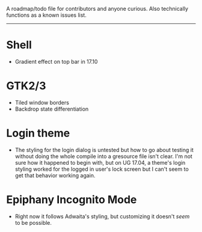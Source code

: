 A roadmap/todo file for contributors and anyone curious. Also technically functions as a known issues list.

----------
# Shell
- Gradient effect on top bar in 17.10

# GTK2/3
- Tiled window borders
- Backdrop state differentiation

# Login theme
- The styling for the login dialog is untested but how to go about testing it without doing the whole compile into a gresource file isn't clear. I'm not sure how it happened to begin with, but on UG 17.04, a theme's login styling worked for the logged in user's lock screen but I can't seem to get that behavior working again.

# Epiphany Incognito Mode
- Right now it follows Adwaita's styling, but customizing it doesn't _seem_ to be possible.
